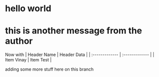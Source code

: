 # hello world
# this is another message from the author

Now with | Header Name      | Header Data     |
| :------------- | :------------- |
| Item Vinay        | Item Test       |

adding some more stuff here on this branch
